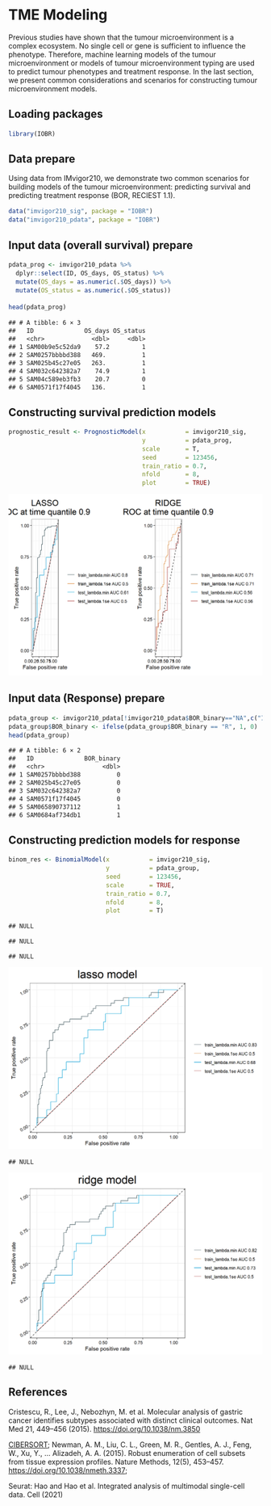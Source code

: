 
# **TME Modeling**

Previous studies have shown that the tumour microenvironment is a complex ecosystem. No single cell or gene is sufficient to influence the phenotype. Therefore, machine learning models of the tumour microenvironment or models of tumour microenvironment typing are used to predict tumour phenotypes and treatment response. In the last section, we present common considerations and scenarios for constructing tumour microenvironment models.

## Loading packages


``` r
library(IOBR)
```

## Data prepare

Using data from IMvigor210, we demonstrate two common scenarios for building models of the tumour microenvironment: predicting survival and predicting treatment response (BOR, RECIEST 1.1).


``` r
data("imvigor210_sig", package = "IOBR")
data("imvigor210_pdata", package = "IOBR")
```

## Input data (overall survival) prepare

``` r
pdata_prog <- imvigor210_pdata %>% 
  dplyr::select(ID, OS_days, OS_status) %>%
  mutate(OS_days = as.numeric(.$OS_days)) %>% 
  mutate(OS_status = as.numeric(.$OS_status))

head(pdata_prog)
```

```
## # A tibble: 6 × 3
##   ID              OS_days OS_status
##   <chr>             <dbl>     <dbl>
## 1 SAM00b9e5c52da9    57.2         1
## 2 SAM0257bbbbd388   469.          1
## 3 SAM025b45c27e05   263.          1
## 4 SAM032c642382a7    74.9         1
## 5 SAM04c589eb3fb3    20.7         0
## 6 SAM0571f17f4045   136.          1
```

## Constructing survival prediction models

``` r
prognostic_result <- PrognosticModel(x           = imvigor210_sig, 
                                     y           = pdata_prog, 
                                     scale       = T, 
                                     seed        = 123456, 
                                     train_ratio = 0.7, 
                                     nfold       = 8,
                                     plot        = TRUE)
```

<img src="tme-modeling_files/figure-html/unnamed-chunk-4-1.png" width="672" />


## Input data (Response) prepare

``` r
pdata_group <- imvigor210_pdata[!imvigor210_pdata$BOR_binary=="NA",c("ID","BOR_binary")]
pdata_group$BOR_binary <- ifelse(pdata_group$BOR_binary == "R", 1, 0)
head(pdata_group)
```

```
## # A tibble: 6 × 2
##   ID              BOR_binary
##   <chr>                <dbl>
## 1 SAM0257bbbbd388          0
## 2 SAM025b45c27e05          0
## 3 SAM032c642382a7          0
## 4 SAM0571f17f4045          0
## 5 SAM065890737112          1
## 6 SAM0684af734db1          1
```

## Constructing prediction models for response

``` r
binom_res <- BinomialModel(x           = imvigor210_sig, 
                           y           = pdata_group, 
                           seed        = 123456, 
                           scale       = TRUE, 
                           train_ratio = 0.7, 
                           nfold       = 8, 
                           plot        = T)
```

```
## NULL
```

```
## NULL
```

```
## NULL
```

<img src="tme-modeling_files/figure-html/unnamed-chunk-6-1.png" width="672" />

```
## NULL
```

<img src="tme-modeling_files/figure-html/unnamed-chunk-6-2.png" width="672" />

```
## NULL
```

## References

Cristescu, R., Lee, J., Nebozhyn, M. et al. Molecular analysis of gastric cancer identifies subtypes associated with distinct clinical outcomes. Nat Med 21, 449–456 (2015). https://doi.org/10.1038/nm.3850

[CIBERSORT](https://cibersort.stanford.edu/); Newman, A. M., Liu, C. L., Green, M. R., Gentles, A. J., Feng, W., Xu, Y., … Alizadeh, A. A. (2015). Robust enumeration of cell subsets from tissue expression profiles. Nature Methods, 12(5), 453–457.  https://doi.org/10.1038/nmeth.3337; 

Seurat: Hao and Hao et al. Integrated analysis of multimodal single-cell data. Cell (2021)


